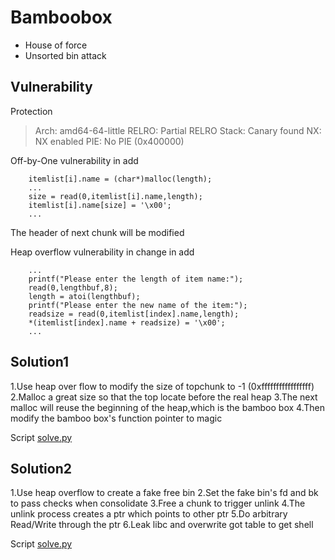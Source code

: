 # Bamboobox
- House of force
- Unsorted bin attack

## Vulnerability
Protection
>   Arch:     amd64-64-little
    RELRO:    Partial RELRO
    Stack:    Canary found
    NX:       NX enabled
    PIE:      No PIE (0x400000)



Off-by-One vulnerability in add
```
	itemlist[i].name = (char*)malloc(length);
	...
	size = read(0,itemlist[i].name,length);
	itemlist[i].name[size] = '\x00';
	...

```
The header of next chunk will be modified

Heap overflow vulnerability in change in add
```
	...
	printf("Please enter the length of item name:");
	read(0,lengthbuf,8);
	length = atoi(lengthbuf);
	printf("Please enter the new name of the item:");
	readsize = read(0,itemlist[index].name,length);
	*(itemlist[index].name + readsize) = '\x00';
	...
```



## Solution1
1.Use heap over flow to modify the size of topchunk to -1 (0xfffffffffffffffff)
2.Malloc a great size so that the top locate before the real heap
3.The next malloc will reuse the beginning of the heap,which is the bamboo box
4.Then modify the bamboo box's function pointer to magic

Script [solve.py](./solve_house_of_force.py)

## Solution2
1.Use heap overflow to create a fake free bin
2.Set the fake bin's fd and bk to pass checks when consolidate
3.Free a chunk to trigger unlink
4.The unlink process creates a ptr which points to other ptr
5.Do arbitrary Read/Write through the ptr
6.Leak libc and overwrite got table to get shell


Script [solve.py](./solve_unlink.py)

